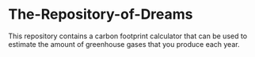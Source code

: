 # The-Repository-of-Dreams
This repository contains a carbon footprint calculator that can be used to estimate the amount of greenhouse gases that you produce each year. 
